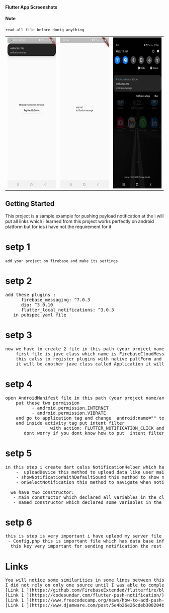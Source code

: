  #### Flutter App Screenshots
  
  #### Note 
    read all file before donig anything 
  
<table>
   
  <tr>
    <td><img src="https://github.com/ahmedelbagory332/flutter_notification/blob/master/screenShots/1.jpg" width=270 height=480></td>
    <td><img src="https://github.com/ahmedelbagory332/flutter_notification/blob/master/screenShots/2.jpg" width=270 height=480></td>
    <td><img src="https://github.com/ahmedelbagory332/flutter_notification/blob/master/screenShots/3.jpg" width=270 height=480></td>
  </tr>
 </table>


## Getting Started

This project is a sample example for pushing payload notification at the i will put all links which i learned from 
this project works perfectly on android platform but for ios i have not the requirement for it

# setp 1 

    add your project on firebase and make its settings 

# setp 2
<pre>
add these plugins : 
      firebase_messaging: ^7.0.3
      dio: ^3.0.10
      flutter_local_notifications: ^3.0.3
   in pubspec.yaml file
</pre>


# setp 3
<pre>
now we have to create 2 file in this path (your project name/android/app/src/main/kotlin/your package name/)
    first file is jave class which name is FirebaseCloudMessagingPluginRegistrant (dont worry about red error)
    this calss to register plugins with native paltForm and for run this class we will create the second file in the same path 
    it will be another jave class called Application it will extends FlutterApplication and implements PluginRegistrantCallback
</pre>

# setp 4
<pre>
open AndroidManifest file in this path (your project name/android/app/src/main/AndroidManifest)
    put these two permission 
          - android.permission.INTERNET
          - android.permission.VIBRATE
    and go to application tag and change  android:name="" to  android:name=".Application"
    and inside activity tag put intent filter 
                 with action: FLUTTER_NOTIFICATION_CLICK and category android.intent.category.DEFAULT
       dont worry if you dont know how to put  intent filter  you find everything in the links        
</pre>

# setp 5
<pre>
in this step i create dart calss NotificationHelper which has all methods:
    -  uploadDevice this method to upload data like user mail and device token  
    - showNotificationWithDefaultSound this method to show notification
    - onSelectNotification this method to navigate when notification clicked
    
  we have two constructor:
   - main constructor which declared all variables in the class
   - named constructor which declared some variables in the class for back ground notification
</pre>
  
# setp 6
<pre>
this is step is very important i have uplaod my server file in php which is responsible for sending notification
 - Config.php this is important file which has data base info like host name and DB name ..etc and has FIREBASE_API_KEY this key you can get from your fire base project setting
  this key very important for sending notification the rest of the files if you not good in php we will need a backend developer with you
</pre>

# Links
<pre>
You will notice some similarities in some lines between this project and these links because
I did not rely on only one source until I was able to complete the project in this way.
[Link 1 ](https://github.com/FirebaseExtended/flutterfire/blob/111c5b02945b3668016bb55b14e88a637769a1b3/packages/firebase_messaging/README.md#optionally-handle-background-messages)
[Link 1 ](https://codesundar.com/flutter-push-notification/)
[Link 1 ](https://www.freecodecamp.org/news/how-to-add-push-notifications-to-flutter-app/)
[Link 1 ](https://www.djamware.com/post/5e4b26e26cdeb308204b427f/flutter-tutorial-firebase-cloud-messaging-fcm-push-notification#flutterfire-firebase_messaging)
</pre>

